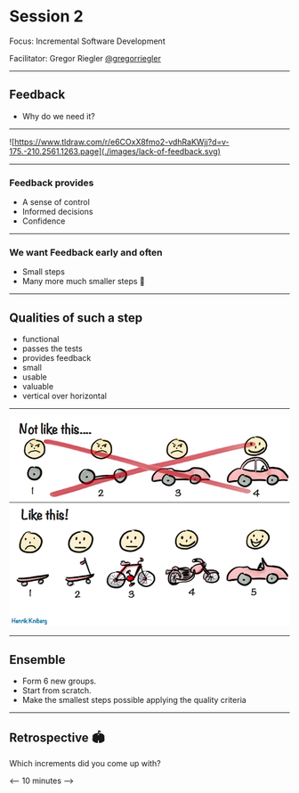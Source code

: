 # Session 2

Focus: Incremental Software Development

Facilitator: Gregor Riegler [@gregorriegler](https://fosstodon.org/@gregorriegler@fosstodon.org)

---

## Feedback

- Why do we need it?

---

![https://www.tldraw.com/r/e6COxX8fmo2-vdhRaKWjj?d=v-175.-210.2561.1263.page](./images/lack-of-feedback.svg)

---

### Feedback provides

- A sense of control
- Informed decisions
- Confidence

---

### We want Feedback early and often

- Small steps
- Many more much smaller steps 💯

---

## Qualities of such a step

- functional
- passes the tests
- provides feedback
- small
- usable
- valuable
- vertical over horizontal

---

![images/mvp.png](./images/mvp.png)

---

## Ensemble

- Form 6 new groups.
- Start from scratch.
- Make the smallest steps possible applying the quality criteria

---

## Retrospective 🏟️

Which increments did you come up with?

<-- 10 minutes -->
